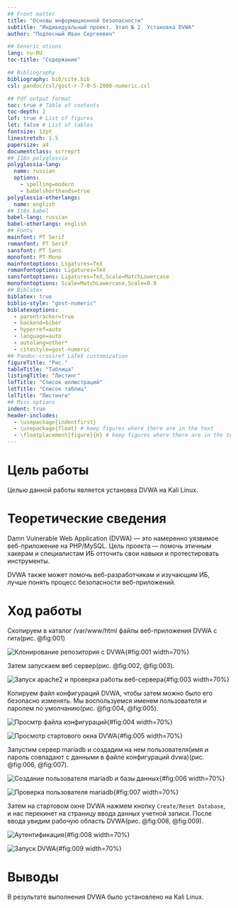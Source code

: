 ```yaml
---
## Front matter
title: "Основы информационной безопасности"
subtitle: "Индивидуальный проект. Этап № 2. Установка DVWA"
author: "Подлесный Иван Сергеевич"

## Generic otions
lang: ru-RU
toc-title: "Содержание"

## Bibliography
bibliography: bib/cite.bib
csl: pandoc/csl/gost-r-7-0-5-2008-numeric.csl

## Pdf output format
toc: true # Table of contents
toc-depth: 2
lof: true # List of figures
lot: false # List of tables
fontsize: 12pt
linestretch: 1.5
papersize: a4
documentclass: scrreprt
## I18n polyglossia
polyglossia-lang:
  name: russian
  options:
	- spelling=modern
	- babelshorthands=true
polyglossia-otherlangs:
  name: english
## I18n babel
babel-lang: russian
babel-otherlangs: english
## Fonts
mainfont: PT Serif
romanfont: PT Serif
sansfont: PT Sans
monofont: PT Mono
mainfontoptions: Ligatures=TeX
romanfontoptions: Ligatures=TeX
sansfontoptions: Ligatures=TeX,Scale=MatchLowercase
monofontoptions: Scale=MatchLowercase,Scale=0.9
## Biblatex
biblatex: true
biblio-style: "gost-numeric"
biblatexoptions:
  - parentracker=true
  - backend=biber
  - hyperref=auto
  - language=auto
  - autolang=other*
  - citestyle=gost-numeric
## Pandoc-crossref LaTeX customization
figureTitle: "Рис."
tableTitle: "Таблица"
listingTitle: "Листинг"
lofTitle: "Список иллюстраций"
lotTitle: "Список таблиц"
lolTitle: "Листинги"
## Misc options
indent: true
header-includes:
  - \usepackage{indentfirst}
  - \usepackage{float} # keep figures where there are in the text
  - \floatplacement{figure}{H} # keep figures where there are in the text
---
```


# Цель работы

Целью данной работы является установка DVWA на Kali Linux.

# Теоретические сведения

Damn Vulnerable Web Application (DVWA) — это намеренно уязвимое веб-приложение на PHP/MySQL. Цель проекта — помочь этичным хакерам и специалистам ИБ отточить свои навыки и протестировать инструменты.

DVWA также может помочь веб-разработчикам и изучающим ИБ, лучше понять процесс безопасности веб-приложений.

# Ход работы

Скопируем в каталог /var/www/html файлы веб-приложения DVWA с гита(рис. @fig:001)

![Клонирование репозитория с DVWA](1.jpg){#fig:001 width=70%}

Затем запускаем веб сервер(рис. @fig:002, @fig:003).

![Запуск apache2 и проверка работы веб-сервера](2-3.jpg){#fig:003 width=70%}

Копируем файл конфигураций DVWA, чтобы затем можно было его безопасно изменять. Мы воспользуемся именем пользователя и паролем по умолчанию(рис. @fig:004, @fig:005).

![Просмтр файла конфигураций](4.jpg){#fig:004 width=70%}

![Просмотр стартового окна DVWA](5.jpg){#fig:005 width=70%}

Запустим сервер mariadb и создадим на нем пользователя(имя и пароль совпадают с данными в файле конфигураций dvwa)(рис. @fig:006, @fig:007).

![Создание пользователя mariadb и базы данных](6.jpg){#fig:006 width=70%}

![Проверка пользователя mariadb](7.jpg){#fig:007 width=70%}

Затем на стартовом окне DVWA нажмем кнопку `Create/Reset Database`, и нас перекинет на страницу ввода данных учетной записи. После ввода увидим рабочую область DVWA(рис. @fig:008, @fig:009).

![Аутентификация](8.jpg){#fig:008 width=70%}

![Запуск DVWA](9.jpg){#fig:009 width=70%}

# Выводы

В результате выполнения DVWA было установлено на Kali Linux.


